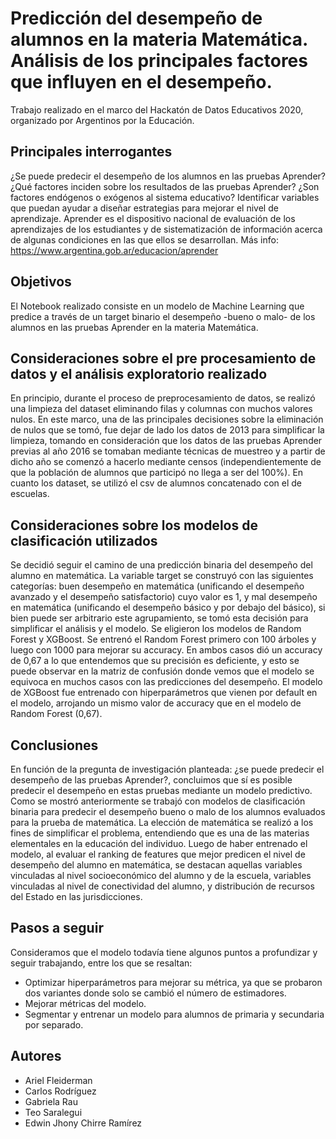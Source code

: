 # Predicción del desempeño de alumnos en la materia Matemática. Análisis de los principales factores que influyen en el desempeño.

Trabajo realizado en el marco del Hackatón de Datos Educativos 2020, organizado por Argentinos por la Educación.

## Principales interrogantes
¿Se puede predecir el desempeño de los alumnos en las pruebas Aprender? ¿Qué factores inciden sobre los resultados de las pruebas Aprender? ¿Son factores endógenos o exógenos al sistema educativo? Identificar variables que puedan ayudar a diseñar estrategias para mejorar el nivel de aprendizaje.
Aprender es el dispositivo nacional de evaluación de los aprendizajes de los estudiantes y de sistematización de información acerca de algunas condiciones en las que ellos se desarrollan. Más info: https://www.argentina.gob.ar/educacion/aprender

## Objetivos
El Notebook realizado consiste en un modelo de Machine Learning que predice a través de un target binario el desempeño -bueno o malo- de los alumnos en las pruebas Aprender en la materia Matemática.

## Consideraciones sobre el pre procesamiento de datos y el análisis exploratorio realizado
En principio, durante el proceso de preprocesamiento de datos, se realizó una limpieza del dataset eliminando filas y columnas con muchos valores nulos. En este marco, una de las principales decisiones sobre la eliminación de nulos que se tomó, fue dejar de lado los datos de 2013 para simplificar la limpieza, tomando en consideración que los datos de las pruebas Aprender previas al año 2016 se tomaban mediante técnicas de muestreo y a partir de dicho año se comenzó a hacerlo mediante censos (independientemente de que la población de alumnos que participó no llega a ser del 100%).
En cuanto los dataset, se utilizó el csv de alumnos concatenado con el de escuelas.

## Consideraciones sobre los modelos de clasificación utilizados
Se decidió seguir el camino de una predicción binaria del desempeño del alumno en matemática. La variable target se construyó con las siguientes categorías: buen desempeño en matemática (unificando el desempeño avanzado y el desempeño satisfactorio) cuyo valor es 1, y mal desempeño en matemática (unificando el desempeño básico y por debajo del básico), si bien puede ser arbitrario este agrupamiento, se tomó esta decisión para simplificar el análisis y el modelo.
Se eligieron los modelos de Random Forest y XGBoost. Se entrenó el Random Forest primero con 100 árboles y luego con 1000 para mejorar su accuracy. En ambos casos dió un accuracy de 0,67 a lo que entendemos que su precisión es deficiente, y esto se puede observar en la matriz de confusión donde vemos que el modelo se equivoca en muchos casos con las predicciones del desempeño.
El modelo de XGBoost fue entrenado con hiperparámetros que vienen por default en el modelo, arrojando un mismo valor de accuracy que en el modelo de Random Forest (0,67).

## Conclusiones
En función de la pregunta de investigación planteada: ¿se puede predecir el desempeño de las pruebas Aprender?, concluimos que sí es posible predecir el desempeño en estas pruebas mediante un modelo predictivo.
Como se mostró anteriormente se trabajó con modelos de clasificación binaria para predecir el desempeño bueno o malo de los alumnos evaluados para la prueba de matemática.
La elección de matemática se realizó a los fines de simplificar el problema, entendiendo que es una de las materias elementales en la educación del individuo.
Luego de haber entrenado el modelo, al evaluar el ranking de features que mejor predicen el nivel de desempeño del alumno en matemática, se destacan aquellas variables vinculadas al nivel socioeconómico del alumno y de la escuela, variables vinculadas al nivel de conectividad del alumno, y distribución de recursos del Estado en las jurisdicciones.

## Pasos a seguir
Consideramos que el modelo todavía tiene algunos puntos a profundizar y seguir trabajando, entre los que se resaltan:
* Optimizar hiperparámetros para mejorar su métrica, ya que se probaron dos variantes donde solo se cambió el número de estimadores.
* Mejorar métricas del modelo.
* Segmentar y entrenar un modelo para alumnos de primaria y secundaria por separado.

## Autores
* Ariel Fleiderman
* Carlos Rodríguez
* Gabriela Rau
* Teo Saralegui
* Edwin Jhony Chirre Ramírez

## 
